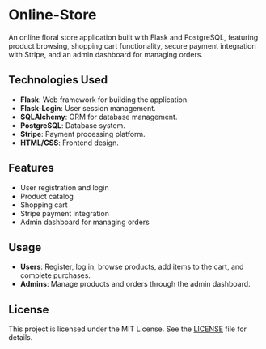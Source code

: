 # Online-Store

An online floral store application built with Flask and PostgreSQL, featuring product browsing, shopping cart functionality, secure payment integration with Stripe, and an admin dashboard for managing orders.

## Technologies Used

- **Flask**: Web framework for building the application.
- **Flask-Login**: User session management.
- **SQLAlchemy**: ORM for database management.
- **PostgreSQL**: Database system.
- **Stripe**: Payment processing platform.
- **HTML/CSS**: Frontend design.

## Features

- User registration and login
- Product catalog
- Shopping cart
- Stripe payment integration
- Admin dashboard for managing orders

## Usage

- **Users**: Register, log in, browse products, add items to the cart, and complete purchases.
- **Admins**: Manage products and orders through the admin dashboard.

## License

This project is licensed under the MIT License. See the [LICENSE](LICENSE) file for details.
